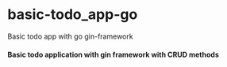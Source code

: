 # basic-todo_app-go
Basic todo app with go gin-framework

#### Basic todo application with gin framework with CRUD methods
